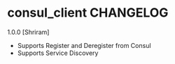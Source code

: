 # consul_client CHANGELOG

1.0.0 [Shriram] 

* Supports Register and Deregister from Consul
* Supports Service Discovery